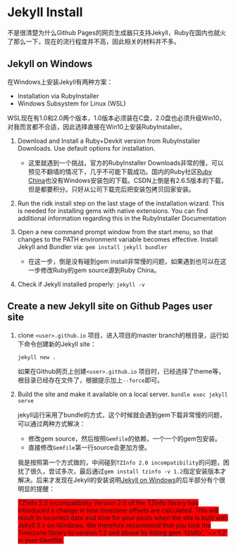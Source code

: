 # Jekyll Install

不是很清楚为什么Github Pages的网页生成器只支持Jekyll，Ruby在国内也就火了那么一下，现在的流行程度并不高，因此相关的材料并不多。

## Jekyll on Windows

在Windows上安装Jekyll有两种方案：
* Installation via RubyInstaller
* Windows Subsystem for Linux (WSL)

WSL现在有1.0和2.0两个版本，1.0版本必须装在C盘，2.0盘也必须升级Win10，对我而言都不合适，因此选择直接在Win10上安装RubyInstaller。

1. Download and Install a Ruby+Devkit version from RubyInstaller Downloads. Use default options for installation.

    * 这里就遇到一个挑战，官方的RubyInstaller Downloads非常的慢，可以预见不翻墙的情况下，几乎不可能下载成功。国内的Ruby社区[Ruby China](https://ruby-china.org/)也没有Windows安装包的下载。CSDN上倒是有2.6.5版本的下载，但是都要积分。只好从公司下载完后把安装包拷贝回家安装。

2. Run the ridk install step on the last stage of the installation wizard. This is needed for installing gems with native extensions. You can find additional information regarding this in the RubyInstaller Documentation

3. Open a new command prompt window from the start menu, so that changes to the PATH environment variable becomes effective. Install Jekyll and Bundler via: `gem install jekyll bundler`

    * 在这一步，倒是没有碰到gem install非常慢的问题，如果遇到也可以在这一步修改Ruby的gem source源到Ruby China。

4. Check if Jekyll installed properly: `jekyll -v`

## Create a new Jekyll site on Github Pages user site

1. clone `<user>.github.io` 项目，进入项目的master branch的根目录，运行如下命令创建新的Jekyll site：
    ```
    jekyll new .
    ```
    如果在Github网页上创建`<user>.github.io` 项目时，已经选择了theme等，根目录已经存在文件了，根据提示加上`--force`即可。

2. Build the site and make it available on a local server.
    `bundle exec jekyll serve`
    
    jekyll运行采用了bundle的方式，这个时候就会遇到gem下载非常慢的问题，可以通过两种方式解决：
    * 修改gem source，然后按照`Gemfile`的依赖，一个一个的gem包安装。
    * 直接修改`Gemfile`第一行source会更加方便。
    
    我是按照第一个方式做的，中间碰到`TZInfo 2.0 incompatibility`的问题，困扰了很久，尝试多次，最后通过`gem install tzinfo -v 1.2`指定安装版本才解决。后来才发现在Jekyll的安装说明[Jekyll on Windows](https://jekyllrb.com/docs/installation/windows/)的后半部分有个很明显的提醒：
    
    <span style="background:red;">
    TZInfo 2.0 incompatibility
    Version 2.0 of the TZInfo library has introduced a change in how timezone offsets are calculated. This will result in incorrect date and time for your posts when the site is built with Jekyll 3.x on Windows.
    We therefore recommend that you lock the Timezone library to version 1.2 and above by listing gem 'tzinfo', '~> 1.2' in your Gemfile.
    </span>
    
    


